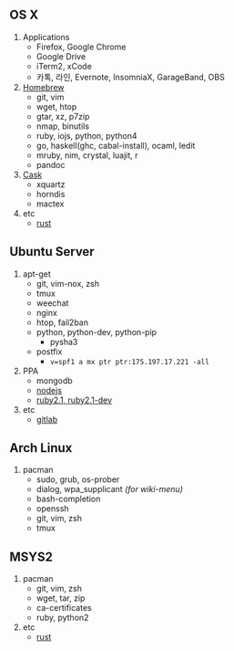 OS X
--------
1.  Applications
    * Firefox, Google Chrome
    * Google Drive
    * iTerm2, xCode
    * 카톡, 라인, Evernote, InsomniaX, GarageBand, OBS
1.  [Homebrew](http://brew.sh)
    * git, vim
    * wget, htop
    * gtar, xz, p7zip
    * nmap, binutils
    * ruby, iojs, python, python4
    * go, haskell(ghc, cabal-install), ocaml, ledit
    * mruby, nim, crystal, luajit, r
    * pandoc
1.  [Cask](http://caskroom.io)
    * xquartz
    * horndis
    * mactex
1.  etc
    * [rust][]

Ubuntu Server
--------
1.  apt-get
    * git, vim-nox, zsh
    * tmux
    * weechat
    * nginx
    * htop, fail2ban
    * python, python-dev, python-pip
      * pysha3
    * postfix
      * `v=spf1 a mx ptr ptr:175.197.17.221 -all`
1.  PPA
    * mongodb
    * [nodejs](https://github.com/joyent/node/wiki/Installing-Node.js-via-package-manager#debian-and-ubuntu-based-linux-distributions)
    * [ruby2.1, ruby2.1-dev](https://www.brightbox.com/docs/ruby/ubuntu/)
1.  etc
    * [gitlab](https://github.com/gitlabhq/gitlabhq/blob/master/doc/install/installation.md)

Arch Linux
--------
1.  pacman
    * sudo, grub, os-prober
    * dialog, wpa_supplicant *(for wiki-menu)*
    * bash-completion
    * openssh
    * git, vim, zsh
    * tmux

MSYS2
--------
1.  pacman
    * git, vim, zsh
    * wget, tar, zip
    * ca-certificates
    * ruby, python2
1.  etc
    * [rust][]

[rust]: http://doc.rust-lang.org/book/installing-rust.html
